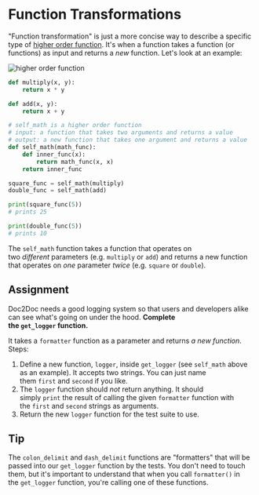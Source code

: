 # Function Transformations

"Function transformation" is just a more concise way to describe a specific type of [higher order function](https://en.wikipedia.org/wiki/Higher-order_function). It's when a function takes a function (or functions) as input and returns a _new_ function. Let's look at an example:

![higher order function](https://storage.googleapis.com/qvault-webapp-dynamic-assets/course_assets/qnibqWE.png)

```py
def multiply(x, y):
    return x * y

def add(x, y):
    return x + y

# self_math is a higher order function
# input: a function that takes two arguments and returns a value
# output: a new function that takes one argument and returns a value
def self_math(math_func):
    def inner_func(x):
        return math_func(x, x)
    return inner_func

square_func = self_math(multiply)
double_func = self_math(add)

print(square_func(5))
# prints 25

print(double_func(5))
# prints 10
```

The `self_math` function takes a function that operates on two _different_ parameters (e.g. `multiply` or `add`) and returns a new function that operates on _one_ parameter _twice_ (e.g. `square` or `double`).

## Assignment

Doc2Doc needs a good logging system so that users and developers alike can see what's going on under the hood. **Complete the `get_logger` function.**

It takes a `formatter` function as a parameter and returns _a new function_. Steps:

1. Define a new function, `logger`, inside `get_logger` (see `self_math` above as an example). It accepts two strings. You can just name them `first` and `second` if you like.
2. The `logger` function should _not_ return anything. It should simply `print` the result of calling the given `formatter` function with the `first` and `second` strings as arguments.
3. Return the new `logger` function for the test suite to use.

## Tip

The `colon_delimit` and `dash_delimit` functions are "formatters" that will be passed into our `get_logger` function by the tests. You don't need to touch them, but it's important to understand that when you call `formatter()` in the `get_logger` function, you're calling one of these functions.
